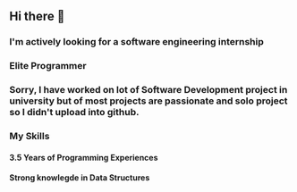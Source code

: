## Hi there 👋
### I'm actively looking for a software engineering internship
### Elite Programmer

### Sorry, I have worked on lot of Software Development project in university but of most projects are passionate and solo project so I didn't upload into github. 


### My Skills
#### 3.5 Years of Programming Experiences
#### Strong knowlegde in Data Structures
<!--
**thineshsubramani/thineshsubramani** is a ✨ _special_ ✨ repository because its `README.md` (this file) appears on your GitHub profile.

Here are some ideas to get you started:

- 🔭 I’m currently working on ...
- 🌱 I’m currently learning ...
- 👯 I’m looking to collaborate on ...
- 🤔 I’m looking for help with ...
- 💬 Ask me about ...
- 📫 How to reach me: ...
- 😄 Pronouns: ...
- ⚡ Fun fact: ...
-->
